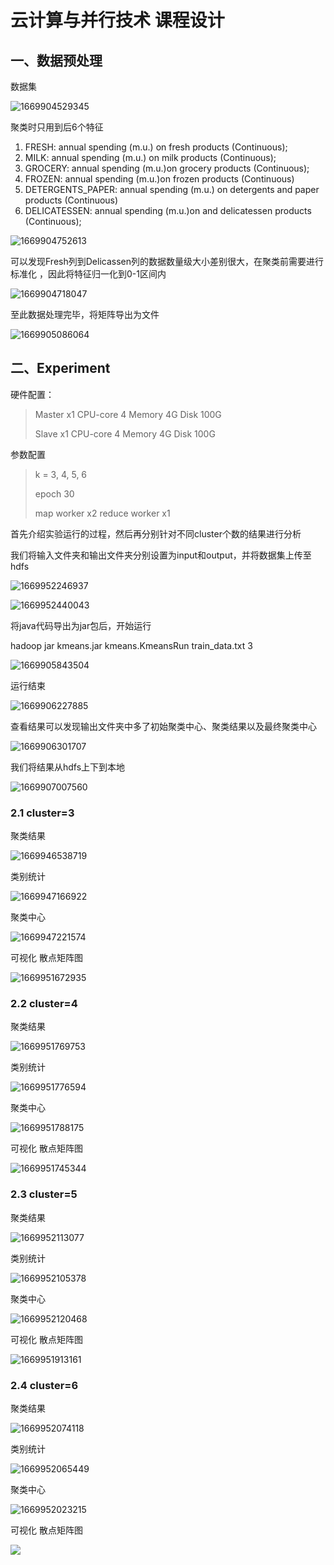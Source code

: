 # 云计算与并行技术 课程设计
## 一、数据预处理

数据集

![1669904529345](course-report.assets/1669904529345.png)



聚类时只用到后6个特征

1) FRESH: annual spending (m.u.) on fresh products (Continuous);
2) MILK: annual spending (m.u.) on milk products (Continuous);
3) GROCERY: annual spending (m.u.)on grocery products (Continuous);
4) FROZEN: annual spending (m.u.)on frozen products (Continuous)
5) DETERGENTS_PAPER: annual spending (m.u.) on detergents and paper products (Continuous)
6) DELICATESSEN: annual spending (m.u.)on and delicatessen products (Continuous); 

![1669904752613](course-report.assets/1669904752613.png)

 

可以发现Fresh列到Delicassen列的数据数量级大小差别很大，在聚类前需要进行标准化 ，因此将特征归一化到0-1区间内

![1669904718047](course-report.assets/1669904718047.png)



至此数据处理完毕，将矩阵导出为文件

![1669905086064](course-report.assets/1669905086064.png)



## 二、Experiment

硬件配置：

> Master x1  CPU-core 4  Memory 4G Disk 100G
>
> Slave    x1  CPU-core 4  Memory 4G Disk 100G

参数配置

> k = 3, 4, 5, 6
>
> epoch 30
>
> map worker x2  reduce worker x1



首先介绍实验运行的过程，然后再分别针对不同cluster个数的结果进行分析



我们将输入文件夹和输出文件夹分别设置为input和output，并将数据集上传至hdfs

![1669952246937](course-report.assets/1669952246937.png)



![1669952440043](course-report.assets/1669952440043.png)



将java代码导出为jar包后，开始运行

hadoop jar kmeans.jar kmeans.KmeansRun train_data.txt 3 

![1669905843504](course-report.assets/1669905843504.png)



运行结束

![1669906227885](course-report.assets/1669906227885.png)



查看结果可以发现输出文件夹中多了初始聚类中心、聚类结果以及最终聚类中心

![1669906301707](course-report.assets/1669906301707.png)



我们将结果从hdfs上下到本地

![1669907007560](course-report.assets/1669907007560.png)



### 2.1 cluster=3

聚类结果

![1669946538719](course-report.assets/1669946538719.png)

类别统计

![1669947166922](course-report.assets/1669947166922.png)

聚类中心

![1669947221574](course-report.assets/1669947221574.png)

可视化 散点矩阵图

![1669951672935](course-report.assets/1669951672935.png)



### 2.2 cluster=4

聚类结果

![1669951769753](course-report.assets/1669951769753.png)

类别统计

![1669951776594](course-report.assets/1669951776594.png)

聚类中心

![1669951788175](course-report.assets/1669951788175.png)

可视化 散点矩阵图

![1669951745344](course-report.assets/1669951745344.png)



### 2.3 cluster=5

聚类结果

![1669952113077](course-report.assets/1669952113077.png)

类别统计

![1669952105378](course-report.assets/1669952105378.png)

聚类中心

![1669952120468](course-report.assets/1669952120468.png)

可视化 散点矩阵图

![1669951913161](course-report.assets/1669951913161.png)



### 2.4 cluster=6

聚类结果

![1669952074118](course-report.assets/1669952074118.png)

类别统计

![1669952065449](course-report.assets/1669952065449.png)

聚类中心

![1669952023215](course-report.assets/1669952023215.png)

可视化 散点矩阵图

![](course-report.assets/1669952057897.png)

